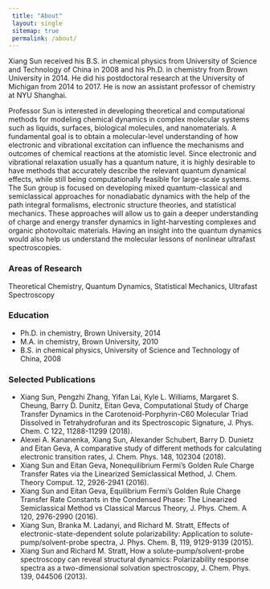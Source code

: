 ```yaml
---
 title: "About"
 layout: single 
 sitemap: true 
 permalink: /about/  
---
```

 
Xiang Sun received his B.S. in chemical physics from University of Science and Technology of China in 2008 and his Ph.D. in chemistry from Brown University in 2014. He did his postdoctoral research at the University of Michigan from 2014 to 2017. He is now an assistant professor of chemistry at NYU Shanghai. 
 
 
Professor Sun is interested in developing theoretical and computational methods for modeling chemical dynamics in complex molecular systems such as liquids, surfaces, biological molecules, and nanomaterials. A fundamental goal is to obtain a molecular-level understanding of how electronic and vibrational excitation can influence the mechanisms and outcomes of chemical reactions at the atomistic level. Since electronic and vibrational relaxation usually has a quantum nature, it is highly desirable to have methods that accurately describe the relevant quantum dynamical effects, while still being computationally feasible for large-scale systems. The Sun group is focused on developing mixed quantum-classical and semiclassical approaches for nonadiabatic dynamics with the help of the path integral formalisms, electronic structure theories, and statistical mechanics. These approaches will allow us to gain a deeper understanding of charge and energy transfer dynamics in light-harvesting complexes and organic photovoltaic materials. Having an insight into the quantum dynamics would also help us understand the molecular lessons of nonlinear ultrafast spectroscopies.
 
 
### Areas of Research
 
Theoretical Chemistry, Quantum Dynamics, Statistical Mechanics, Ultrafast Spectroscopy
 
### Education
 
* Ph.D. in chemistry, Brown University, 2014
* M.A. in chemistry, Brown University, 2010
* B.S. in chemical physics, University of Science and Technology of China, 2008
 
### Selected Publications
 
* Xiang Sun, Pengzhi Zhang, Yifan Lai, Kyle L. Williams, Margaret S. Cheung, Barry D. Dunitz, Eitan Geva, Computational Study of Charge Transfer Dynamics in the Carotenoid-Porphyrin-C60 Molecular Triad Dissolved in Tetrahydrofuran and its Spectroscopic Signature, J. Phys. Chem. C 122, 11288-11299 (2018).
* Alexei A. Kananenka, Xiang Sun, Alexander Schubert, Barry D. Dunietz and Eitan Geva, A comparative study of different methods for calculating electronic transition rates, J. Chem. Phys. 148, 102304 (2018).
* Xiang Sun and Eitan Geva, Nonequilibrium Fermi’s Golden Rule Charge Transfer Rates via the Linearized Semiclassical Method, J. Chem. Theory Comput. 12, 2926-2941 (2016).
* Xiang Sun and Eitan Geva, Equilibrium Fermi’s Golden Rule Charge Transfer Rate Constants in the Condensed Phase: The Linearized Semiclassical Method vs Classical Marcus Theory, J. Phys. Chem. A 120, 2976-2990 (2016).
* Xiang Sun, Branka M. Ladanyi, and Richard M. Stratt, Effects of electronic-state-dependent solute polarizability: Application to solute-pump/solvent-probe spectra, J. Phys. Chem. B, 119, 9129-9139 (2015). 
* Xiang Sun and Richard M. Stratt, How a solute-pump/solvent-probe spectroscopy can reveal structural dynamics: Polarizability response spectra as a two-dimensional solvation spectroscopy, J. Chem. Phys. 139, 044506 (2013).
